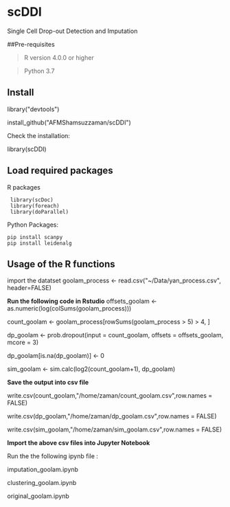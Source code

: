 # scDDI

Single Cell Drop-out Detection and Imputation

##Pre-requisites

> R version  4.0.0 or higher

> Python 3.7

## Install
library("devtools")

install_github("AFMShamsuzzaman/scDDI")

Check the installation:

library(scDDI)

## Load required packages

R packages

     library(scDoc)
     library(foreach)
     library(doParallel)

Python Packages: 
 
    pip install scanpy
    pip install leidenalg


## Usage of the R functions

import the datatset
goolam_process <- read.csv("~/Data/yan_process.csv", header=FALSE)

**Run the following code in Rstudio**
offsets_goolam <- as.numeric(log(colSums(goolam_process)))

count_goolam <- goolam_process[rowSums(goolam_process > 5) > 4, ]

dp_goolam <- prob.dropout(input = count_goolam, offsets = offsets_goolam, mcore = 3)

dp_goolam[is.na(dp_goolam)] <- 0

sim_goolam <- sim.calc(log2(count_goolam+1), dp_goolam)

**Save the output into csv file**

write.csv(count_goolam,"/home/zaman/count_goolam.csv",row.names = FALSE)

write.csv(dp_goolam,"/home/zaman/dp_goolam.csv",row.names = FALSE)

write.csv(sim_goolam,"/home/zaman/sim_goolam.csv",row.names = FALSE)

**Import the above csv files into Jupyter Notebook**

Run the the following ipynb file :

imputation_goolam.ipynb

clustering_goolam.ipynb

original_goolam.ipynb
